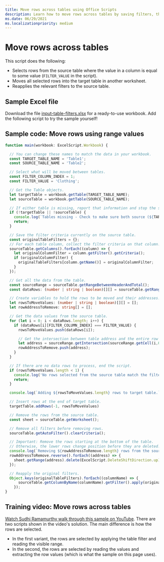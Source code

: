 ```yaml
---
title: Move rows across tables using Office Scripts
description: Learn how to move rows across tables by saving filters, then processing and reapplying the filters.
ms.date: 06/29/2021
ms.localizationpriority: medium
---
```


# Move rows across tables

This script does the following:

* Selects rows from the source table where the value in a column is equal to some value (`FILTER_VALUE` in the script).
* Moves all selected rows into the target table in another worksheet.
* Reapplies the relevant filters to the source table.

## Sample Excel file

Download the file [input-table-filters.xlsx](input-table-filters.xlsx) for a ready-to-use workbook. Add the following script to try the sample yourself!

## Sample code: Move rows using range values

```TypeScript
function main(workbook: ExcelScript.Workbook) {

  // You can change these names to match the data in your workbook.
  const TARGET_TABLE_NAME = 'Table1';
  const SOURCE_TABLE_NAME = 'Table2';

  // Select what will be moved between tables.
  const FILTER_COLUMN_INDEX = 1;
  const FILTER_VALUE = 'Clothing';

  // Get the Table objects.
  let targetTable = workbook.getTable(TARGET_TABLE_NAME);
  let sourceTable = workbook.getTable(SOURCE_TABLE_NAME);

  // If either table is missing, report that information and stop the script.
  if (!targetTable || !sourceTable) {
    console.log(`Tables missing - Check to make sure both source (${TARGET_TABLE_NAME}) and target table (${SOURCE_TABLE_NAME}) are present before running the script. `);
    return;
  }

  // Save the filter criteria currently on the source table.
  const originalTableFilters = {};
  // For each table column, collect the filter criteria on that column.
  sourceTable.getColumns().forEach((column) => {
    let originalColumnFilter = column.getFilter().getCriteria();
    if (originalColumnFilter) {
      originalTableFilters[column.getName()] = originalColumnFilter;
    }
  });

  // Get all the data from the table.
  const sourceRange = sourceTable.getRangeBetweenHeaderAndTotal();
  const dataRows: (number | string | boolean)[][] = sourceTable.getRangeBetweenHeaderAndTotal().getValues();

  // Create variables to hold the rows to be moved and their addresses.
  let rowsToMoveValues: (number | string | boolean)[][] = [];
  let rowAddressToRemove: string[] = [];

  // Get the data values from the source table.
  for (let i = 0; i < dataRows.length; i++) { 
    if (dataRows[i][FILTER_COLUMN_INDEX] === FILTER_VALUE) {
      rowsToMoveValues.push(dataRows[i]);

      // Get the intersection between table address and the entire row where we found the match. This provides the address of the range to remove.
      let address = sourceRange.getIntersection(sourceRange.getCell(i,0).getEntireRow()).getAddress();
      rowAddressToRemove.push(address);
    }
  }

  // If there are no data rows to process, end the script.
  if (rowsToMoveValues.length < 1) {
    console.log('No rows selected from the source table match the filter criteria.');
    return;
  }

  console.log(`Adding ${rowsToMoveValues.length} rows to target table.`);

  // Insert rows at the end of target table.
  targetTable.addRows(-1, rowsToMoveValues)

  // Remove the rows from the source table.
  const sheet = sourceTable.getWorksheet();

  // Remove all filters before removing rows.
  sourceTable.getAutoFilter().clearCriteria();

  // Important: Remove the rows starting at the bottom of the table.
  // Otherwise, the lower rows change position before they are deleted.
  console.log(`Removing ${rowAddressToRemove.length} rows from the source table.`);
  rowAddressToRemove.reverse().forEach((address) => {
    sheet.getRange(address).delete(ExcelScript.DeleteShiftDirection.up);
  });

  // Reapply the original filters. 
  Object.keys(originalTableFilters).forEach((columnName) => {
      sourceTable.getColumnByName(columnName).getFilter().apply(originalTableFilters[columnName]);
    });
}
```

## Training video: Move rows across tables

[Watch Sudhi Ramamurthy walk through this sample on YouTube](https://youtu.be/_3t3Pk4i2L0). There are two scripts shown in the video's solution. The main difference is how the rows are selected.

* In the first variant, the rows are selected by applying the table filter and reading the visible range.
* In the second, the rows are selected by reading the values and extracting the row values (which is what the sample on this page uses).

